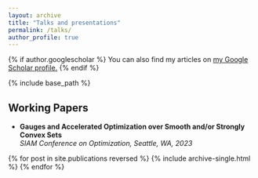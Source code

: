 ```yaml
---
layout: archive
title: "Talks and presentations"
permalink: /talks/
author_profile: true
---
```


{% if author.googlescholar %}
  You can also find my articles on <u><a href="{{author.googlescholar}}">my Google Scholar profile</a>.</u>
{% endif %}

{% include base_path %}
## Working Papers

* __Gauges and Accelerated Optimization over Smooth and/or Strongly Convex Sets__  \
_SIAM Conference on Optimization, Seattle, WA, 2023_



{% for post in site.publications reversed %}
  {% include archive-single.html %}
{% endfor %}
